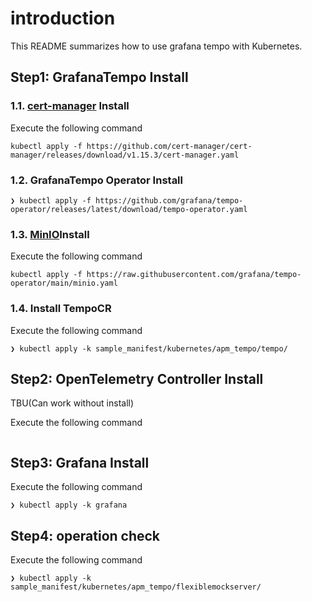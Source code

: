 # introduction

This README summarizes how to use grafana tempo with Kubernetes.

## Step1: GrafanaTempo Install

### 1.1. [cert-manager](https://cert-manager.io/docs/installation/#default-static-install) Install

Execute the following command

```:terminal
kubectl apply -f https://github.com/cert-manager/cert-manager/releases/download/v1.15.3/cert-manager.yaml
```

### 1.2. GrafanaTempo Operator Install

```:terminal
❯ kubectl apply -f https://github.com/grafana/tempo-operator/releases/latest/download/tempo-operator.yaml
```

### 1.3. [MinIO](https://min.io/)Install

Execute the following command

```:terminal
kubectl apply -f https://raw.githubusercontent.com/grafana/tempo-operator/main/minio.yaml
```

### 1.4. Install TempoCR

Execute the following command

```:terminal
❯ kubectl apply -k sample_manifest/kubernetes/apm_tempo/tempo/
```

## Step2: OpenTelemetry Controller Install

TBU(Can work without install)

Execute the following command

```:terminal

```

## Step3: Grafana Install

Execute the following command

```:terminal
❯ kubectl apply -k grafana
```

## Step4: operation check

Execute the following command

```:terminal
❯ kubectl apply -k sample_manifest/kubernetes/apm_tempo/flexiblemockserver/
```
